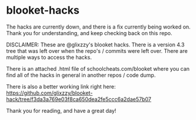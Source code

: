 # blooket-hacks

The hacks are currently down, and there is a fix currently being worked on.
Thank you for understanding, and keep checking back on this repo.



















DISCLAIMER: These are @glixzzy's blooket hacks. There is a version 4.3 tree that was left over when the repo's / commits were left over.
There are multiple ways to access the hacks.

There is an attached .html file of schoolcheats.com/blooket where you can find all of the hacks in general in another repos / code dump.

There is also a better working link right here: https://github.com/glixzzy/blooket-hack/tree/f3da3a769e03f8ca650dea2fe5ccc6a2dae57b07

Thank you for reading, and have a great day!
